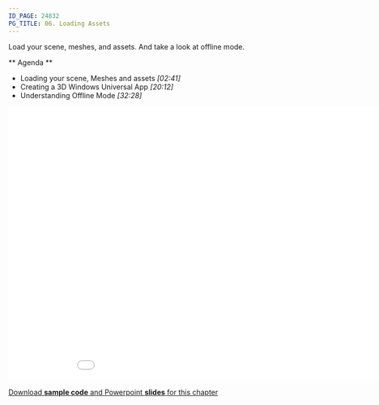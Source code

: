 ```yaml
---
ID_PAGE: 24832
PG_TITLE: 06. Loading Assets
---
```

Load your scene, meshes, and assets. And take a look at offline mode.

** Agenda **

* Loading your scene, Meshes and assets *[02:41]* 
* Creating a 3D Windows Universal App *[20:12]* 
* Understanding Offline Mode *[32:28]*

<iframe src="//channel9.msdn.com/Series/Introduction-to-WebGL-3D-with-HTML5-and-Babylonjs/06/player" width="960" height="540" allowFullScreen frameBorder="0"></iframe>

[Download **sample code** and Powerpoint **slides** for this chapter](https://github.com/deltakosh/MVA3DHTML5GameDev/tree/master/Chapter%206)